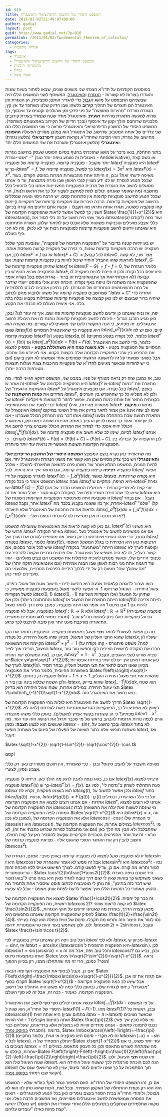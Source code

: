 ```yaml
---
id: 910
title: המשפט היסודי של החשבון הדיפרנציאלי והאינטגרלי
date: 2011-01-02T21:49:07+00:00
author: gadial
layout: post
guid: http://www.gadial.net/?p=910
permalink: /2011/01/02/fundemental_theorem_of_calculus/
categories:
  - אנליזה מתמטית
tags:
  - אינטגרל
  - המשפט היסודי של החשבון הדיפרנציאלי והאינטגרלי
  - מתמטיקה תיכונית
  - נגזרת
  - שטח עיגול
---
```

בפוסטים הקודמים על חדו"א הצגתי שני מושגים שונים, שבאו לפתור בעיות שונות והוגדרו בצורות לא קשורות - [הנגזרת](http://www.gadial.net/?p=856) ו[האינטגרל](http://www.gadial.net/?p=871). המשותף לשני המושגים הללו היה שבשניהם התבססנו על מושג ה[גבול](http://www.gadial.net/?p=784) כדי להגדיר אותם; ספציפית, הן הנגזרת והן האינטגרל הם תוצרים של תהליך **קירוב** כלשהו שבו הדיוק שלנו משתפר עד אין קץ; הנגזרת מודדת "מהירות ממוצעת" על פני פרקי זמן שהולכים וקטנים עד אינסוף, כך שהיא למעשה מתארת מהירות **רגעית**; והאינטגרל מודד שטח שנמדד בעזרת קירובים מלבניים שרוחבם הולך וקטן עד אינסוף (ובכך הדיוק של הקירוב באמצעותם משתפר). המשפט היסודי של החשבון הדיפרנציאלי והאינטגרלי מראה כי שני המושגים הללו הם שני צדדים של אותה המטבע; שחישוב של אינטגרל הוא במובן מסויים הפעולה **ההפוכה** מחישוב של נגזרת; וזוהי הסיבה שהחדו"א נקראת חשבון **דיפרנציאלי** (מלשון נגזרת) ו**אינטגרלי** (מלשון אינטגרל) ומערבת את שני המושגים הללו יחד.

בתור התחלה, בואו נדבר על מושג שהזכרתי בחטף בסיום הפוסט שעסק בחישוב נגזרות - "אנטי-נגזרת" (באנגלית זה נשמע טיפה יותר טוב - Antiderivative), או בשם קצת יותר מקובל - פונקציה קדומה. פונקציה קדומה של פונקציה $latex f$ היא פונקציה $latex F$ כך ש-$latex F^{\prime}=f$. כך למשל, פונקציה קדומה של $latex f\left(x\right)=3x^{2}$ היא $latex F\left(x\right)=x^{3}$. מאיפה ידעתי זאת? ובכן, זו הייתה אחת מהבשורות המרות בפוסט הקודם; בעוד שבכל הנוגע לנגזרת יש לנו ידע מצויין לגבי האופן שבו גזירה מתבצעת, עד כי אנחנו מסוגלים לחשב את הנגזרת של מרבית הפונקציות המעניינות אותנו בלי להפעיל כלל מחשבה (מה שאומר שאנחנו יכולים לתת למחשב לשבור על כך את הראש ולנוח), הרי שבכל הנוגע לחישוב פונקציות קדומות אין פתרונות קסם. יש הרבה ניסוי וטעיה שנכללים בחישוב של פונקציות קדומות. הרבה היכרות עם פונקציות קדומות של פונקציות קיימות (קחו פונקציה פשוטה, תגזרו אותה ותראו מה תקבלו - עכשיו אתם יודעים מה קורה בכיוון השני; כך למשל אפשר לראות שהפונקציה הקדומה של $latex \frac{1}{1+x^{2}}$ היא $latex \mbox{atan}\left(x\right)$, בעוד שמי היה חושב על זה בלי לגזור את $latex \mbox{atan}\left(x\right)$ קודם?) ועוד כמה כללי אצבע מועילים וטכניקות פשוטות שלא אכנס כאן לתיאור שלהן. השורה התחתונה היא שאנחנו יודעים לחשב פונקציות קדומות לפונקציות רבות אך לא לכולן, וזה לא הכי כיף בעולם.

יש בעייתיות קטנה בדיבור על "הפונקציה הקדומה של פונקציה", שנובעת מכך שלכל פונקציה יש הרבה פונקציות קדומות שונות, כי גזירה של פונקציה קבועה מאפסת אותה. לכן, אם $latex F^{\prime}=f$ אז גם $latex \left(F+C\right)^{\prime}=f$לכל קבוע $latex C$. מצד שני, לא קשה להראות שזהו ההבדל היחיד שיכול להיות בין פנקציות קדומות שונות: אם $latex F,G$ שתיהן פונקציות קדומות של $latex f$ אז $latex \left(F-G\right)^{\prime}=f-f=0$, כלומר הנגזרת של הפונקציה שהיא ההפרש בין $latex F,G$ היא אפס בכל נקודה ולכן זו חייבת להיות פונקציה קבועה (לא הוכחתי זאת אך אינטואיטיבית זה ברור - נגזרת אפס בכל נקודה אומר שהפונקציה אינה משתנה ולו טיפה באף נקודה. הוכחה תגיע אולי בפוסט ייעודי שידבר על כמה מהשימושים הנחמדים של הנגזרת). לכן בתיכון אוהבים לנג'ס לתלמידים שמחשבים פונקציה קדומה של משהו ולתבוע מהם לכתוב "$latex +C$" אחריה כדי שיהיה ברור שבעצם יש לנו כאן קבוצה של פונקציות קדומות שנבדלות בקבוע ובלה בלה בלה. אני אישית מעולם לא הבנתי את הקטע.

יפה, אז נניח שאנחנו כן יודעים לחשב פונקציות קדומות פה ושם. איך זה עוזר לנו? ובכן, כאן מגיע הזבנג הגדול - היכולת לחשב פונקציות קדומות נותנת לנו את היכולת לחשב אינטגרלים. זה מפתיע, כי הנה התקשרו להם שני מושגים לא קשורים. מה שקורה הוא שאם $latex f\left(x\right)$ היא פונקציה כך שהאינטגרל המסויים $latex \int\_{a}^{b}f\left(x\right)dx$ קיים, ואם יש לה פונקציה קדומה $latex F\left(x\right)$ בקטע $latex \left[a,b\right]$ (כלומר, לכל נקודה בקטע מתקיים $latex F^{\prime}\left(x\right)=f\left(x\right)$) אז $latex \int\_{a}^{b}f\left(x\right)dx=F\left(b\right)-F\left(a\right)$. כלומר, כדי לחשב את האינטגרל המסויים של הפונקציה בקטע - **ולא משנה כמה היא משתוללת בקטע** - מספיק למצוא את ההפרש בין ערכי הפונקציה הקדומה שלה בקצוות הקטע. אני לא יודע מה אתכם, אבל כשאני שמעתי על זה לראשונה הרגשתי שמרמים אותי ושמשהו לא תקין ביקום (אם כי יש להודות שכאשר מגיעים לחדו"א של פונקציות מרוכבות צצות ועולות תוצאות מטורפות הרבה יותר).

טוב, אז כמובן שזה רק נראה מטורף על פניו. במבט שני, המשפט דווקא הגיוני למדי. מה זה אומר ש-$latex F$ היא הפונקציה הקדומה של $latex f$? ש-$latex f$ מתארת את "כמות ההשתנות הרגעית" של $latex F$ בכל נקודה. אם מבצעים אינטגרל על $latex f$, בעצם מודדים את **כמות ההשתנות** של $latex F$, ולכן לא מפליא כל כך שההפרש בין הערכים של $latex F$ בקצותיה מתאר את אותה כמות השתנות. אפשר לחזור לדוגמאות פיזיקליות כדי לשפר את האינטואיציה: $latex f$ מתארת מהירות, ואילו $latex F$ מתארת **מיקום**. האינטגרל על $latex f$ אכן אמור לתאר בדיוק את גודל השינוי במיקום (שימו לב שזה אינו אותו דבר כמו המרחק הכולל שעברנו - אם $latex f$ מתארת תנועה שבה בהתחלה נסענו לכיוון אחד ואחר כך נסענו לכיוון ההפוך באותה מהירות ואותה כמות זמן, האינטגרל הכולל יהיה אפס; כדי למדוד את המרחק הכולל שעברנו צריך לחשב את $latex \int_{a}^{b}\left|f\left(x\right)\right|dx$). לסיום, שימו לב שלא חשוב איזו פונקציה קדומה של $latex f$ אנחנו לוקחים - כי $latex F\left(b\right)-F\left(a\right)=\left(F\left(b\right)+C\right)-\left(F\left(a\right)-C\right)$. לכן ההקפדה על הבדלה בין הפונקציות הקדומות השונות האפשריות נראית עוד יותר מיותרת.

מה שתיארתי כאן נקרא בשם המפוצץ **המשפט היסודי של החשבון הדיפרנציאלי והאינטגרלי** ויש בכך צדק מסויים שכן הוא קושר את מושגי הנגזרת והאינטגרל יחד. אם להיות הגונים, המשפט המלא אומר עוד משהו פרט לתוצאה שתיארתי למעלה - שלכל פונקציה **רציפה** קיימת פונקציה קדומה, וגם מתאר איך היא נראית. לכל $latex f$ אפשר להגדיר פונקציה על ידי $latex F\left(x\right)=\int\_{a}^{x}f\left(t\right)dt$, כאשר $latex a$ היא נקודה שרירותית. המשפט אומר כי בכל נקודה $latex c$ שבה $latex f$ היא רציפה, מתקיים ש-$latex F$ גזירה וש-$latex F^{\prime}\left(c\right)=f\left(c\right)$ (אני קצת לא מדייק טכנית - פורמלית המשפט מדבר על מה שקורה בקטע סגור - אבל נעזוב את זה). שימו לב שהבחירה השרירותית של $latex a$ היא זו שקובעת איזה מאינספור הפונקציות הקדומות השונות של $latex f$ נקבל - אם נבחר $latex a$ אחר, נקבל $latex F$ אחרת, אך כזו ששונה בקבוע בלבד מה-$latex F$ "שלנו" (קל לראות את זה מתכונה של האינטגרל שלא תיארתי: $latex \int\_{a}^{b}f\left(x\right)dx=\int\_{a}^{c}f\left(x\right)dx+\int\_{c}^{b}f\left(x\right)dx$ - מדוע תכונה זו אכן מסייעת לנו להוכחת הטענה שלי?)

גם כאן לא קשה לראות את האינטואיציה שמובילה למשפט: $latex F^{\prime}\left(c\right)$ היא השינוי הרגעי של $latex F$ באיזור הנקודה $latex c$. אם אנו ממשיכים לחשוב על אינטגרל כעל סכום, הרי שזהו השינוי שיתרחש בדיוק כאשר אנו מוסיפים לסכום את הערך של $latex f$ בנקודה $latex c$, כלומר $latex f\left(c\right)$. הרציפות כאן היא הכרחית כי בגלל המשקל האפסי שיש לכל איבר בסכום, אם $latex f$ הייתה "משתגעת" בנקודה $latex c$ וקופצת לערך לא קשור בעליל, זה לא היה משפיע על האינטגרל. אלו פרטים טכניים שקשה להבהיר עם נפנופי הידיים שלי, וכאשר מנסים להוכיח פורמלית את המשפט הם צצים מאליהם - זוהי עוד דוגמה אחת מני רבות לאופן שבו הבנה אמיתית (וגם אינטואיציה חזקה יותר) של "מה שהולך שם" מגיעה רק על ידי לכלוך הידיים בפרטים הטכניים, שלטעמי הם מעניינים למדי כאן.

בואו נעבור לדוגמה קלאסית שכעת היא בהישג ידינו - חישוב שטח של עיגול. בפרט, עיגול היחידה - העיגול שרדיוסו 1. אי אפשר לתאר מעגל באמצעות פונקציה ממשית, כי למשל הנקודות $latex \left(0,1\right)$ ו$latex \left(0,-1\right)$ שתיהן על המעגל (אלו הנקודות העליונה והתחתונה ביותר) ולכן אם $latex f$ הייתה מתארת את המעגל אז $latex f\left(0\right)$ הייתה צריכה להיות גם 1 וגם מינוס 1 וזה אומר שזו אינה פונקציה. כמובן שיש דרך לתאר מעגל כפונקציה, אבל לא פונקציה $latex f:\mathbb{R}\to\mathbb{R}$ אלא $latex f:\mathbb{R}\to\mathbb{R}^{2}$ (פונקציה שמעבירה מספר ממשי ל**זוג** מספרים ממשיים). גם על פונקציות כאלו ניתן לעשות חדו"א אבל התיאוריה מורכבת מעט יותר ואין סיבה להיכנס לכך כרגע.

מה כן אפשר לעשות? לתאר **חצי** מעגל באמצעות פונקציה. הפונקציה תתאר את הקו שהוא החצי העליון של המעגל. מכיוון שזהו מעגל היחידה, כל נקודה $latex \left(x,y\right)$ שעליו מקיימת את המשוואה $latex x^{2}+y^{2}=1$ (למה? משפט פיתגורס - קחו נקודה על המעגל, הורידו אנך לציר $latex x$, חברו את הנקודה לראשית הצירים בקו וחפשו טוב טוב את המשולש ישר הזווית). אם כן, $latex y^{2}=1-x^{2}$. נוציא שורש לשני האגפים, ונקבל ש-$latex y=\pm\sqrt{1-x^{2}}$; כאן אנחנו רואים איך יש לנו שתי בחירות אפשריות לערך של $latex f\left(x\right)$. מכיוון שאנו רוצים לתאר את חצי המעגל העליון, נבחר תמיד באפשרות החיובית, כלומר נגדיר את הפונקציה $latex f\left(x\right)=\sqrt{1-x^{2}}$. פונקציה זו, בתחום $latex -1\le x\le1$ מתארת את חצי מעגל היחידה העליון, ולכן השטח שכלוא בינה ובין ציר ה-$latex x$, שהוא בדיוק $latex \int\_{-1}^{1}f\left(x\right)dx$, הוא שטח חצי עיגול היחידה. במילים אחרות, שטח עיגול היחידה הוא בדיוק $latex 2\cdot\int\_{-1}^{1}\sqrt{1-x^{2}}dx$. בואו נחשב את האינטגרל הזה.

הדרך לחשב את האינטגרל היא לגלות מהי הפונקציה הקדומה של $latex \sqrt{1-x^{2}}$. באופן לא מפתיע כל כך, הפונקציות הטריגונומטריות באות לעזרתנו (למה לא מפתיע? כי הן קשורות בקשר אמיץ למעגלים). באופן כללי משהו מהצורה $latex 1-x^{2}$ גורם לכמה נורות אדומות להבהב בראש של מי שכבר תרגל את הנושא הזה עוד ועוד. מה שעושים הוא לבצע **הצבה**: נסמן $latex x=\sin t$, ובכך נחשוב על $latex x$ לא בתור משתנה חופשי אלא בתור תוצאה של הפעלה של סינוס על משתנה חופשי $latex t$, ואז נקבל:

$latex \sqrt{1-x^{2}}=\sqrt{1-\sin^{2}t}=\sqrt{\cos^{2}t}=\cos t$

קסם!

מאיפה חשבתי על להציב סינוס? ובכן - כפי שאמרתי, אין חוקים מסודרים כאן. רק כללי אצבע ונסיון, לצערי.

אם כן, בואו ננסה להבין לרגע מה הולך כאן. הייתה לי פונקציה $latex f\left(x\right)$ ורציתי למצוא פונקציה $latex F\left(x\right)$ כך ש-$latex F^{\prime}\left(x\right)=f\left(x\right)$. כעת התחלתי לשחק ב"נדמה לי", לפיו גם $latex x$ הוא בעצמו פונקציה, נקרא לה $latex g\left(t\right)$, ולכן אפשר לחשוב על $latex f$ בתור $latex f\left(g\left(t\right)\right)$. עכשיו, $latex \left(F\left(g\left(t\right)\right)\right)^{\prime}=F^{\prime}\left(g\left(t\right)\right)\cdot g^{\prime}\left(t\right)$ על פי כלל השרשרת, ובמילים אחרות - אם אנחנו רוצים למצוא את הפונקציה הקדומה $latex F$, אנחנו לא רוצים למצוא את הפונקציה הקדומה של $latex \cos t$ לבדו (מי שינסה לעשות זאת יגלה את התוצאה המוזרה לפיה הפונקציה הקדומה של $latex \sqrt{1-x^{2}}$ היא $latex F\left(x\right)=x$, וזה כמובן לא נכון), אלא את הפונקציה הקדומה של $latex \cos t\cdot\cos t$ (כי הנגזרת של $latex \sin t$ היא $latex \cos t$). במילים אחרות, את הפונקציה הקדומה של $latex \cos^{2}t$. מי שהתבלבל ולא הבין מה הלך כאן (וגם אני מתבלבל למרות שכרגע כתבתי את זה), לא נורא - זה עוד אחד מהפרטים הטכניים הקריטיים שקשה להסביר כאן על קצה המזלג, וחשוב להבין רק את האתגר הסופי שהגענו אליו - מציאת פונקציה קדומה של $latex \cos^{2}t$.

זו לא פונקציה שקל למצוא לה פונקציה קדומה באופן נאיבי. אמנם, הנגזרת של $latex \sin t$ היא $latex \cos t$ אבל זה ממש לא אומר שהנגזרת של $latex \sin^{2}t$ היא $latex \cos^{2}t$ - נסו לגזור ותראו מה קורה. אם כן, עדיף לפשט קודם. לצורך הפישוט אגייס ללא הוכחה זהות טריגונומטרית - $latex \cos^{2}t=\frac{1+\cos2t}{2}$. היד אמנם טיפה רועדת כשאני משתמש כך בזהות שאין לי שום דרך טובה להגיד מאין היא באה פרט ל"בואו נזכור שיש דבר כזה בתיכון", וזה נותן לי מוטיבציה לכתוב פוסט שיסביר אחת ולתמיד מה ההגיון מאחורי כל הזהויות הללו ואיך אפשר לדעת לפתח אותן מאפס - אבל לא עכשיו.

למצוא את הפונקציה הקדומה של $latex \frac{1+\cos2t}{2}$ זה כבר קל יחסית. ראשית, מה הפונקציה הקדומה של $latex \cos2t$? לא קשה לראות שזוהי $latex \frac{\sin2t}{2}$. מכאן קצרה הדרך, בעזרת מה שאנחנו יודעים על חוקי הנגזרות, להסיק שהפונקציה הקדומה שאנחנו מחפשים היא $latex \frac{t}{2}+\frac{\sin2t}{4}$. נסו לגזור את היצור הזה ותראו מה תקבלו. סינוס של זווית כפולה הוא קצת בעייתי לנו, ולכן נשתמש בעוד זהות טריגונומטרית ידועה: $latex \sin2t=2\sin t\cos t$, ונקבל $latex \frac{t+\sin t\cos t}{2}$.

הכל טוב ויפה רק שאנחנו עדיין בפונקציה לפי $latex t$ ולא לפי $latex x$. מכיוון ש-$latex x=\sin t$, אז $latex t=\mbox{arcsin}x$ ($latex \mbox{arcsin}$ היא הפונקציה ההופכית ל-$latex \sin$). לכן $latex \sin t=\sin\left(\mbox{arcsin}x\right)=x$ והכל טוב ויפה, אבל מה זה $latex \cos t$? ובכן, נביע גם אותו באמצעות סינוס: $latex \cos t=\sqrt{1-\sin^{2}t}=\sqrt{1-x^{2}}$. נראה מוכר? כמובן, הרי זה מה שהתחלנו ממנו, רק בכיוון ההפוך!

אם כן, נקבל לבסוף את הפונקציה הקדומה הבאה: $latex F\left(x\right)=\frac{\mbox{arcsin}x+x\sqrt{1-x^{2}}}{2}$. אם תגזרו את זה אכן תקבלו בסוף $latex \sqrt{1-x^{2}}$ - אבל שימו לב כמה הפונקציה הקדומה "מכוערת" ביחס לנגזרת שלה, ובאופן כללי כמה לא פשוט היה התהליך של חישוב הפונקציה הקדומה. כאמור - ככה זה, אבל זה לא סוף העולם.

עכשיו אנחנו יכולים סוף סוף לחשב את האינטגרל $latex \int_{-1}^{1}f\left(x\right)dx$ - על פי המשפט היסודי של החדו"א, הוא שווה ל-$latex F\left(1\right)-F\left(-1\right)$. מהו $latex F\left(1\right)$? ובכן, ראשית כל $latex \mbox{arcsin}\left(1\right)$ היא אותה זווית (בתחום שבין $latex -\pi$ ו-$latex \pi$) שכאשר מציבים אותה בסינוס מקבלים 1 - זוהי הזווית $latex \frac{\pi}{2}$ (מי שלא מבין איך פאי נכנס לתמונה פתאום - אנחנו מודדים זוויות לא במעלות אלא ברדיאנים, שעליהם כבר הסברתי [בפוסט נפרד](http://www.gadial.net/?p=102)). בדומה, $latex \mbox{arcsin}\left(-1\right)=-\frac{\pi}{2}$ (זה לא מקרי - סינוס היא פונקציה אי זוגית, כלומר מתקיים $latex \sin\left(-x\right)=-\sin x$ לכל $latex x$). החלק המפחיד של ה-$latex x\sqrt{1-x^{2}}$ עוד יותר פשוט, כי אם מציבים בו $latex x=\pm1$ מה שמתחת לשורש מתאפס ולכן כל העסק מתאפס. במילים אחרות, קיבלנו ש-$latex F\left(1\right)-F\left(-1\right)=\frac{1}{2}\left(\frac{\pi}{2}-\left(-\frac{\pi}{2}\right)\right)=\frac{\pi}{2}$. זהו שטח **חצי** העיגול, ולכן שטח העיגול כולו הוא $latex \pi$. הנה לכם הוכחה פורמלית לכך ששטח עיגול היחידה הוא $latex \pi$ (תוך הסתמכות על כך שאנו יודעים לגזור סינוס; עניין לא טריוויאלי שגם על הקושי שבו רמזתי [בפוסט נפרד](http://www.gadial.net/?p=108)).

אם כן, זהו המשפט היסודי של החדו"א. האם הסיפור נגמר כאן? בוודאי שלא - המשפט הזה הוא רק נקודת ההתחלה של האקשן האמיתי. ובכל זאת, הכוח שהוא נותן לנו הוא לא מבוטל; ולימודי החדו"א בבית הספר בעצם נגמרים כאן בכל הנוגע לאינטגרלים - רואים את הנוסחה שמאפשרת לחשב אינטגרלים מסויימים, ואז מחשבים הרבה כאלו. אני מקווה שתלמידים שנתקלים בתרגילים הללו אחרי ששרדו את הפוסט (יש כאלו?) ירגישו קצת פחות כאילו "עובדים עליהם".